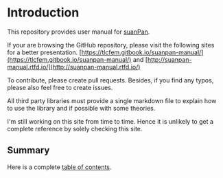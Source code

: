# Introduction

This repository provides user manual for [suanPan](https://tlcfem.github.io/suanPan/).

If your are browsing the GitHub repository, please visit the following sites for a better presentation. [https://tlcfem.gitbook.io/suanpan-manual/](https://tlcfem.gitbook.io/suanpan-manual/) and [http://suanpan-manual.rtfd.io/](http://suanpan-manual.rtfd.io/)

To contribute, please create pull requests. Besides, if you find any typos, please also feel free to create issues.

All third party libraries must provide a single markdown file to explain how to use the library and if possible with some theories.

I'm still working on this site from time to time. Hence it is unlikely to get a complete reference by solely checking this site.

## Summary

Here is a complete [table of contents](SUMMARY.md).
